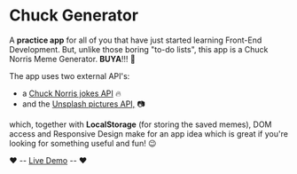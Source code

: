 # Chuck Generator 

A **practice app** for all of you that have just started learning Front-End Development. But, unlike those boring "to-do lists", this app is a Chuck Norris Meme Generator. **BUYA**!!! 🚀

The app uses two external API's:

* a [Chuck Norris jokes API](https://api.chucknorris.io/) 🔥
* and the [Unsplash pictures API,](https://unsplash.com/developers) 📷


which, together with **LocalStorage** (for storing the saved memes), DOM access and Responsive Design make for an app idea which is great if you're looking for something useful and fun! 😉

❤  -- [Live Demo](https://iampava.github.io/chuck-generator/) -- ❤